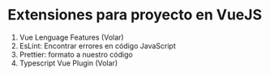 # Extensiones para proyecto en VueJS

1. Vue Lenguage Features (Volar)
2. EsLint: Encontrar errores en código JavaScript
3. Prettier: formato a nuestro código
4. Typescript Vue Plugin (Volar)

